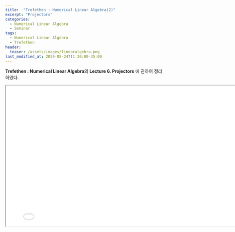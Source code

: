 ```yaml
---
title:  "Trefethen : Numerical Linear Algebra(2)"
excerpt: "Projectors"
categories:
  - Numerical Linear Algebra
  - Seminar
tags:
  - Numerical Linear Algebra
  - Trefethen
header:
  teaser: /assets/images/linearalgebra.png
last_modified_at: 2020-08-24T11:30:00-35:00
---
```


**Trefethen : Numerical Linear Algebra**의 **Lecture 6. Projectors** 에 관하여 정리하였다.

<iframe src = "/ViewerJS/#../assets/pdf/Lecture 6. Projectors.pdf" width='800' height='450' allowfullscreen webkitallowfullscreen></iframe>